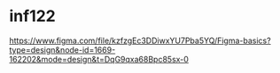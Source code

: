 
# inf122
https://www.figma.com/file/kzfzgEc3DDiwxYU7Pba5YQ/Figma-basics?type=design&node-id=1669-162202&mode=design&t=DqG9qxa68Bpc85sx-0
